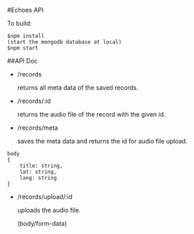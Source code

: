 #Echoes API

To build:

```
$npm install
(start the mongodb database at local)
$npm start
```

##API Doc

- /records

	returns all meta data of the saved records.

- /records/:id

	returns the audio file of the record with the given id.

- /records/meta

	saves the meta data and returns the id for audio file upload.

```
body 
{
	title: string,
	lat: string,
	lang: string
}
```

- /records/upload/:id

	uploads the audio file.

	(body/form-data)
